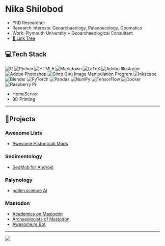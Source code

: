 # Nika Shilobod
- PhD Researcher
- Research interests: Geoarchaeology, Palaeoecology, Geomatics
- Work: Plymouth University + Geoarchaeological Consultant
- [🔗 Link Tree](https://www.nikashilobod.com)

## 💻Tech Stack
![R](https://img.shields.io/badge/r-%23276DC3.svg?style=flat-square&logo=r&logoColor=white) ![Python](https://img.shields.io/badge/python-3670A0?style=flat-square&logo=python&logoColor=ffdd54) ![HTML5](https://img.shields.io/badge/html5-%23E34F26.svg?style=flat-square&logo=html5&logoColor=white) ![Markdown](https://img.shields.io/badge/markdown-%23000000.svg?style=flat-square&logo=markdown&logoColor=white) ![LaTeX](https://img.shields.io/badge/latex-%23008080.svg?style=flat-square&logo=latex&logoColor=white) ![Adobe Illustrator](https://img.shields.io/badge/adobeillustrator-%23FF9A00.svg?style=flat-square&logo=adobeillustrator&logoColor=white) ![Adobe Photoshop](https://img.shields.io/badge/adobephotoshop-%2331A8FF.svg?style=flat-square&logo=adobephotoshop&logoColor=white) ![Gimp Gnu Image Manipulation Program](https://img.shields.io/badge/Gimp-657D8B?style=flat-square&logo=gimp&logoColor=FFFFFF) ![Inkscape](https://img.shields.io/badge/Inkscape-e0e0e0?style=flat-square&logo=inkscape&logoColor=080A13) ![Blender](https://img.shields.io/badge/blender-%23F5792A.svg?style=flat-square&logo=blender&logoColor=white) ![PyTorch](https://img.shields.io/badge/PyTorch-%23EE4C2C.svg?style=flat-square&logo=PyTorch&logoColor=white) ![Pandas](https://img.shields.io/badge/pandas-%23150458.svg?style=flat-square&logo=pandas&logoColor=white) ![NumPy](https://img.shields.io/badge/numpy-%23013243.svg?style=flat-square&logo=numpy&logoColor=white) ![TensorFlow](https://img.shields.io/badge/TensorFlow-%23FF6F00.svg?style=flat-square&logo=TensorFlow&logoColor=white) ![Docker](https://img.shields.io/badge/docker-%230db7ed.svg?style=flat-square&logo=docker&logoColor=white) ![Raspberry Pi](https://img.shields.io/badge/-RaspberryPi-C51A4A?style=flat-square&logo=Raspberry-Pi)
- HomeServer
- 3D Printing

---

## 📌Projects
### Awesome Lists
* [Awesome Historic(al) Maps](https://github.com/stark1tty/Awesome-Historic_al-Maps)

### Sedimentology 
* [SedMob for Android](https://github.com/stark1tty/SedMob)

### Palynology
* [pollen.science AI](https://github.com/stark1tty/pollen.science)

### Mastodon
* [Academics on Mastodon](https://nathanlesage.github.io/academics-on-mastodon/)
* [Archaeologists of Mastodon](https://stark1tty.github.io/Mastodon-Archaeology/)
* [Awesome.re Bot](https://botsin.space/@awesome__re)

---
[![](https://visitcount.itsvg.in/api?id=stark1tty&icon=0&color=3)](https://visitcount.itsvg.in)
